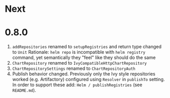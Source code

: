 # Next

# 0.8.0

1. `addRepositories` renamed to `setupRegistries` and return type changed to `Unit`
   Rationale: `helm repo` is incompatible with `helm registry` command, yet semantically they "feel" like they should do
   the same
2. `ChartRepository` renamed to `IvyCompatibleHttpChartRepository`
3. `ChartRepositorySettings` renamed to `ChartRepositoryAuth`
4. Publish behavior changed. Previously only the Ivy style repositories worked (e.g. Artifactory) configured using `Resolver` in `publishTo` setting.
   In order to support these add: `Helm / publishRegistries` (see `README.md`).